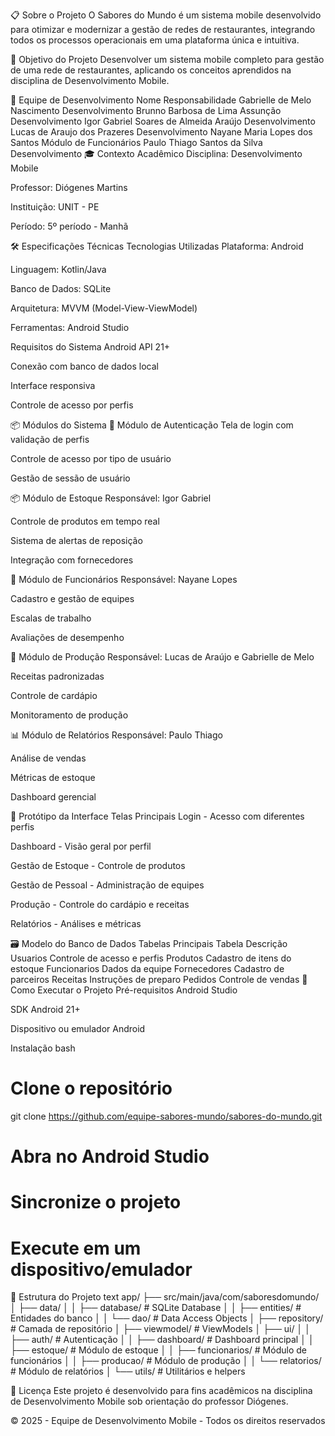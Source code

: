 📋 Sobre o Projeto
O Sabores do Mundo é um sistema mobile desenvolvido para otimizar e modernizar a gestão de redes de restaurantes, integrando todos os processos operacionais em uma plataforma única e intuitiva.

🎯 Objetivo do Projeto
Desenvolver um sistema mobile completo para gestão de uma rede de restaurantes, aplicando os conceitos aprendidos na disciplina de Desenvolvimento Mobile.

👥 Equipe de Desenvolvimento
Nome	Responsabilidade
Gabrielle de Melo Nascimento	Desenvolvimento
Brunno Barbosa de Lima Assunção	Desenvolvimento
Igor Gabriel Soares de Almeida Araújo	Desenvolvimento
Lucas de Araujo dos Prazeres	Desenvolvimento
Nayane Maria Lopes dos Santos	Módulo de Funcionários
Paulo Thiago Santos da Silva	Desenvolvimento
🎓 Contexto Acadêmico
Disciplina: Desenvolvimento Mobile

Professor: Diógenes Martins

Instituição: UNIT - PE

Período: 5º período - Manhã

🛠️ Especificações Técnicas
Tecnologias Utilizadas
Plataforma: Android

Linguagem: Kotlin/Java

Banco de Dados: SQLite

Arquitetura: MVVM (Model-View-ViewModel)

Ferramentas: Android Studio

Requisitos do Sistema
Android API 21+

Conexão com banco de dados local

Interface responsiva

Controle de acesso por perfis

📦 Módulos do Sistema
🔐 Módulo de Autenticação
Tela de login com validação de perfis

Controle de acesso por tipo de usuário

Gestão de sessão de usuário

📦 Módulo de Estoque
Responsável: Igor Gabriel 

Controle de produtos em tempo real

Sistema de alertas de reposição

Integração com fornecedores

👥 Módulo de Funcionários
Responsável: Nayane Lopes

Cadastro e gestão de equipes

Escalas de trabalho

Avaliações de desempenho

🍳 Módulo de Produção
Responsável: Lucas de Araújo e Gabrielle de Melo

Receitas padronizadas

Controle de cardápio

Monitoramento de produção

📊 Módulo de Relatórios
Responsável: Paulo Thiago

Análise de vendas

Métricas de estoque

Dashboard gerencial


📱 Protótipo da Interface
Telas Principais
Login - Acesso com diferentes perfis

Dashboard - Visão geral por perfil

Gestão de Estoque - Controle de produtos

Gestão de Pessoal - Administração de equipes

Produção - Controle do cardápio e receitas

Relatórios - Análises e métricas

🗃️ Modelo do Banco de Dados
Tabelas Principais
Tabela	Descrição
Usuarios	Controle de acesso e perfis
Produtos	Cadastro de itens do estoque
Funcionarios	Dados da equipe
Fornecedores	Cadastro de parceiros
Receitas	Instruções de preparo
Pedidos	Controle de vendas
🚀 Como Executar o Projeto
Pré-requisitos
Android Studio

SDK Android 21+

Dispositivo ou emulador Android

Instalação
bash
# Clone o repositório
git clone https://github.com/equipe-sabores-mundo/sabores-do-mundo.git

# Abra no Android Studio
# Sincronize o projeto
# Execute em um dispositivo/emulador
📁 Estrutura do Projeto
text
app/
├── src/main/java/com/saboresdomundo/
│   ├── data/
│   │   ├── database/     # SQLite Database
│   │   ├── entities/     # Entidades do banco
│   │   └── dao/         # Data Access Objects
│   ├── repository/      # Camada de repositório
│   ├── viewmodel/       # ViewModels
│   ├── ui/
│   │   ├── auth/        # Autenticação
│   │   ├── dashboard/   # Dashboard principal
│   │   ├── estoque/     # Módulo de estoque
│   │   ├── funcionarios/ # Módulo de funcionários
│   │   ├── producao/    # Módulo de produção
│   │   └── relatorios/  # Módulo de relatórios
│   └── utils/           # Utilitários e helpers

📄 Licença
Este projeto é desenvolvido para fins acadêmicos na disciplina de Desenvolvimento Mobile sob orientação do professor Diógenes.

© 2025 - Equipe de Desenvolvimento Mobile - Todos os direitos reservados
